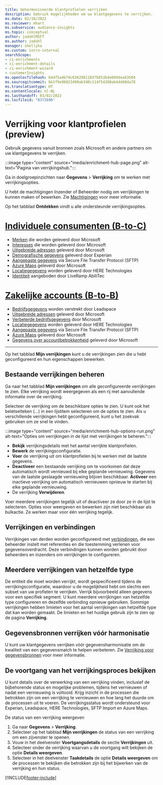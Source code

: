 ```yaml
---
title: Geharmoniseerde klantprofielen verrijken
description: Gebruik mogelijkheden om uw klantgegevens te verrijken.
ms.date: 02/18/2022
ms.reviewer: mhart
ms.subservice: audience-insights
ms.topic: conceptual
author: jodahlMSFT
ms.author: jodahl
manager: shellyha
ms.custom: intro-internal
searchScope:
- ci-enrichments
- ci-enrichment-details
- ci-enrichment-wizard
- customerInsights
ms.openlocfilehash: b44f5a4b74c63629811837b853b4e069dea63504
ms.sourcegitcommit: bb1f9e96023490ab340c114f54200ab4dd48da78
ms.translationtype: HT
ms.contentlocale: nl-NL
ms.lasthandoff: 03/02/2022
ms.locfileid: "8372696"
---
```

# <a name="enrichment-for-customer-profiles-preview"></a>Verrijking voor klantprofielen (preview)

Gebruik gegevens vanuit bronnen zoals Microsoft en andere partners om uw klantgegevens te verrijken.

:::image type="content" source="media/enrichment-hub-page.png" alt-text="Pagina van verrijkingshub.":::

Ga in doelgroepinzichten naar **Gegevens** > **Verrijking** om te werken met verrijkingsopties.  

U hebt de machtigingen Inzender of Beheerder nodig om verrijkingen te kunnen maken of bewerken. Zie [Machtigingen](permissions.md) voor meer informatie.

Op het tabblad **Ontdekken** vindt u alle ondersteunde verrijkingsopties.

# <a name="individual-consumers-b-to-c"></a>[Individuele consumenten (B-to-C)](#tab/b2c)

- [Merken](enrichment-microsoft.md) die worden geleverd door Microsoft
- [Interesses](enrichment-microsoft.md) die worden geleverd door Microsoft
- [Uitgebreide adressen](enrichment-enhanced-addresses.md) geleverd door Microsoft 
- [Demografische gegevens](enrichment-experian.md) geleverd door Experian
- [Aangepaste gegevens](enrichment-SFTP-custom-import.md) via Secure File Transfer Protocol (SFTP) 
- [Azure Maps](enrichment-azure-maps.md) geleverd door Microsoft
- [Locatiegegevens](enrichment-here.md) worden geleverd door HERE Technologies 
- [Identiteit](enrichment-liveramp.md) aangeboden door LiveRamp AbiliTec

# <a name="business-accounts-b-to-b"></a>[Zakelijke accounts (B-to-B)](#tab/b2b)

- [Bedrijfsgegevens](enrichment-leadspace.md) worden verstrekt door Leadspace
- [Uitgebreide adressen](enrichment-enhanced-addresses.md) geleverd door Microsoft 
- [Verbeterde bedrijfsgegevens](enrichment-enhanced-company-data.md) door Microsoft
- [Locatiegegevens](enrichment-here.md) worden geleverd door HERE Technologies 
- [Aangepaste gegevens](enrichment-SFTP-custom-import.md) via Secure File Transfer Protocol (SFTP) 
- [Azure Maps](enrichment-azure-maps.md) geleverd door Microsoft
- [Gegevens over accountbetrokkenheid](enrichment-office.md) geleverd door Microsoft

---

Op het tabblad **Mijn verrijkingen** kunt u de verrijkingen zien die u hebt geconfigureerd en hun eigenschappen bewerken.

## <a name="manage-existing-enrichments"></a>Bestaande verrijkingen beheren

Ga naar het tabblad **Mijn verrijkingen** om alle geconfigureerde verrijkingen te zien. Elke verrijking wordt weergegeven als een rij met aanvullende informatie over de verrijking.

Selecteer de verrijking om de beschikbare opties te zien. U kunt ook het beletselteken (...) in een lijstitem selecteren om de opties te zien. Als u verschillende verrijkingen hebt geconfigureerd, kunt u het zoekvak gebruiken om ze snel te vinden.

:::image type="content" source="media/enrichment-hub-options-run.png" alt-text="Opties om verrijkingen in de lijst met verrijkingen te beheren.":::

- **Bekijk** verrijkingsdetails met het aantal verrijkte klantprofielen.
- **Bewerk** de verrijkingsconfiguratie.
- **Voer** de verrijking uit om klantprofielen bij te werken met de laatste gegevens.
- **Deactiveer** een bestaande verrijking om te voorkomen dat deze automatisch wordt vernieuwd bij elke geplande vernieuwing. Gegevens van de laatste geslaagde vernieuwing blijven beschikbaar. **Activeer** een inactieve verrijking om automatisch vernieuwen opnieuw te starten bij elke geplande vernieuwing.
- De verrijking **Verwijderen**.

Voer meerdere verrijkingen tegelijk uit of deactiveer ze door ze in de lijst te selecteren. Opties voor weergeven en bewerken zijn niet beschikbaar als bulkactie. Ze werken maar voor één verrijking tegelijk.

## <a name="enrichments-and-connections"></a>Verrijkingen en verbindingen

Verrijkingen van derden worden geconfigureerd met [verbindingen](connections.md), die een beheerder instelt met referenties en die toestemming verlenen voor gegevensoverdracht. Deze verbindingen kunnen worden gebruikt door beheerders en inzenders om verrijkingen te configureren.  

## <a name="multiple-enrichments-of-the-same-type"></a>Meerdere verrijkingen van hetzelfde type

De entiteit die moet worden verrijkt, wordt gespecificeerd tijdens de verrijkingsconfiguratie, waardoor u de mogelijkheid hebt om slechts een subset van uw profielen te verrijken. Verrijk bijvoorbeeld alleen gegevens voor een specifiek segment. U kunt meerdere verrijkingen van hetzelfde type configureren en dezelfde verbinding opnieuw gebruiken. Sommige verrijkingen hebben limieten voor het aantal verrijkingen van hetzelfde type dat kan worden gemaakt. De limieten en het huidige gebruik zijn te zien op de pagina **Verrijking**.

## <a name="enrich-data-sources-before-unification"></a>Gegevensbronnen verrijken vóór harmonisatie

U kunt uw klantgegevens verrijken vóór gegevensharmonisatie om de kwaliteit van een gegevensmatch te helpen verbeteren. Zie [Verrijking voor gegevensbronnen](data-sources-enrichment.md) voor meer informatie.

## <a name="see-the-progress-of-the-enrichment-process"></a>De voortgang van het verrijkingsproces bekijken

U kunt details over de verwerking van een verrijking vinden, inclusief de bijbehorende status en mogelijke problemen, tijdens het vernieuwen of nadat een vernieuwing is voltooid. Krijg inzicht in de processen die betrokken zijn om een verrijking te vernieuwen en hoe lang het duurde om de processen uit te voeren. De verrijkingsstatus wordt ondersteund voor Experian, Leadspace, HERE Technologies, SFTP Import en Azure Maps.

De status van een verrijking weergeven

1. Ga naar **Gegevens** > **Verrijking**. 
1. Selecteer op het tabblad **Mijn verrijkingen** de status van een verrijking om een zijvenster te openen. 
1. Vouw in het deelvenster **Voortgangsdetails** de sectie **Verrijkingen** uit. 
1. Selecteer onder de verrijking waarvan u de voortgang wilt bekijken de optie **Details weergeven**. 
1. Selecteer in het deelvenster **Taakdetails** de optie **Details weergeven** om de processen te bekijken die betrokken zijn bij het bijwerken van de verrijking en hun status. 

[!INCLUDE[footer-include](../includes/footer-banner.md)]
